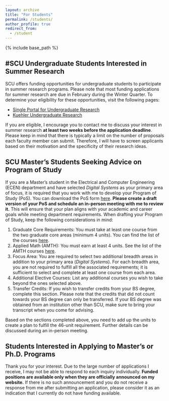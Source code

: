 ```yaml
---
layout: archive
title: "For Students"
permalink: /students/
author_profile: true
redirect_from:
  - /student
---
```


{% include base_path %}

#SCU Undergraduate Students Interested in Summer Research
-----
SCU offers funding opportunities for undergraduate students to participate in summer research programs.
Please note that most funding applications for summer research are due in February during the Winter Quarter.
To determine your eligibility for these opportunities, visit the following pages:
* [Single Portal for Undergraduate Research](https://www.scu.edu/provost/research/student-funding-opportunities/scuspur/)
* [Kuehler Undergraduate Research](https://www.scu.edu/engineering/labs--research/research/kuehler-undergraduate-research/)

If you are eligible, I encourage you to contact me to discuss your interest in summer research **at least two weeks before the application deadline**.
Please keep in mind that there is typically a limit on the number of proposals each faculty member can submit.
Therefore, I will have to screen applicants based on their motivation and the specificity of their research ideas.



SCU Master’s Students Seeking Advice on Program of Study
-----
If you are a Master’s student in the Electrical and Computer Engineering (ECEN) department and have selected <em>Digital Systems</em> as your primary area of focus, it is required that you work with me to develop your Program of Study (PoS). You can download the PoS form [here](https://www.scu.edu/media/school-of-engineering/pdfs/graduate-engineering/ECEN-ENGINEERING-CORE-POS-FALL-2024.pdf).
**Please create a draft version of your PoS and schedule an in-person meeting with me to review it.** This will ensure that your plan aligns with your academic and career goals while meeting department requirements. When drafting your Program of Study, keep the following considerations in mind:
1. Graduate Core Requirements: You must take at least one course from the two graduate core areas (minimum 4 units). You can find the list of the courses [here](https://www.scu.edu/bulletin/graduate/school-of-engineering/chapter-6-graduate-core-requirements-and-graduate-engineering.html#aca8c2afbf0e).
2. Applied Math (AMTH): You must earn at least 4 units. See the list of the AMTH courses [here](https://www.scu.edu/engineering/academic-programs/department-of-applied-mathematics/graduate/courses/).
3. Focus Area: You are required to select two additional breadth areas in addition to your primary area (<em>Digital Systems</em>). For each breadth area, you are not required to fulfill all the associated requirements; it is sufficient to select and complete at least one course from each area.
4. Additional Elective Courses: List any additional courses you wish to take beyond the ones selected above.
5. Transfer Credits: If you wish to transfer credits from your BS degree, complete this section. Please note that the credits that did not count towards your BS degree can only be transferred. If your BS degree was obtained from an institution other than SCU, make sure to bring your transcript when you come for advising.

Based on the sections completed above, you need to add up the units to create a plan to fulfill the 46-unit requirement. Further details can be discussed during an in-person meeting.

Students Interested in Applying to Master’s or Ph.D. Programs
-----
Thank you for your interest. Due to the large number of applications I receive, I may not be able to respond to each inquiry individually. **Funded positions are available only when they are officially announced on my website.** If there is no such announcement and you do not receive a response from me after submitting an application, please consider it as an indication that I currently do not have funding available.


